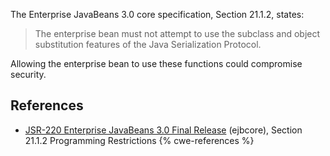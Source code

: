 The Enterprise JavaBeans 3.0 core specification, Section 21.1.2, states:

> The enterprise bean must not attempt to use the subclass and object substitution features of the Java Serialization Protocol.

Allowing the enterprise bean to use these functions could compromise security.


## References
* [ JSR-220 Enterprise JavaBeans 3.0 Final Release](http://jcp.org/aboutJava/communityprocess/final/jsr220/index.html) (ejbcore), Section 21.1.2 Programming Restrictions
{% cwe-references %}

